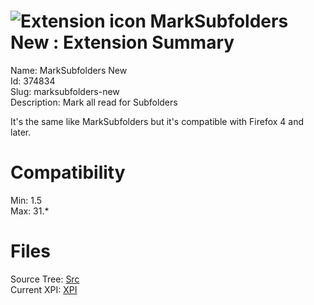 # ![Extension icon](https://addons.thunderbird.net/user-media/addon_icons/374/374834-64.png?modified=1338369624) MarkSubfolders New : Extension Summary

Name: MarkSubfolders New  
Id: 374834  
Slug: marksubfolders-new  
Description: Mark all read for Subfolders

It's the same like MarkSubfolders but it's compatible with Firefox 4 and later.
  

# Compatibility
Min: 1.5  
Max: 31.*  

# Files

Source Tree: [Src](C:/Dev/Thunderbird/ThunderKdB/xall/xOther/374834-marksubfolders-new/src)  
Current XPI: [XPI](C:/Dev/Thunderbird/ThunderKdB/xall/xOther/374834-marksubfolders-new/xpi)  



